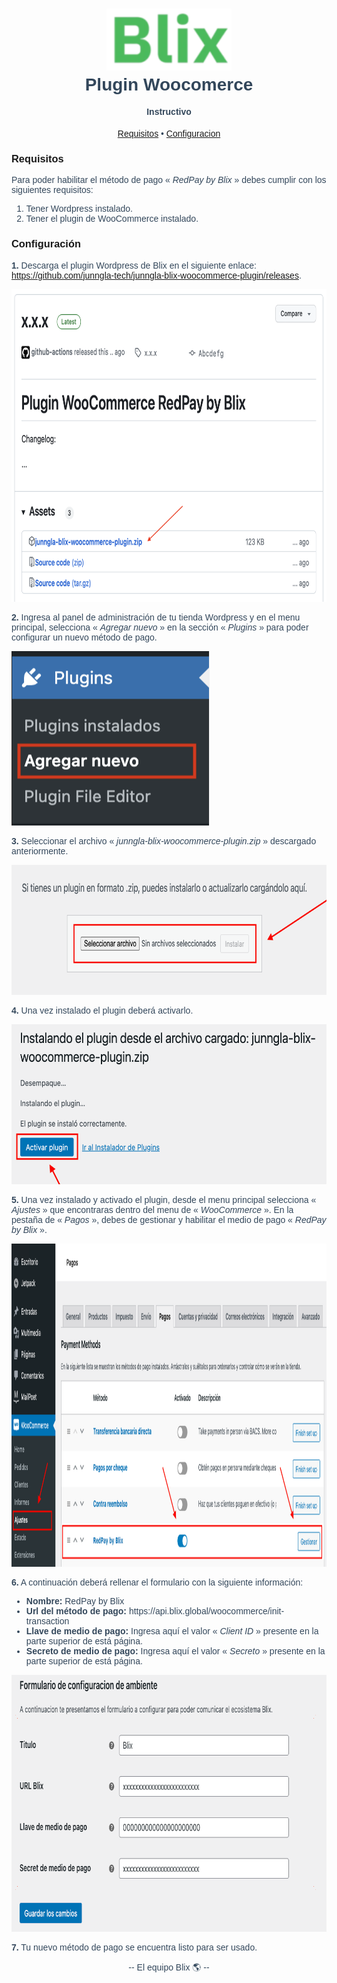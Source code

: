 
<style>
body {
  margin: auto;
  padding: 50px;
  font-family: 'Arial', sans-serif; 
  color: #33475b;    
}

/* Centered Image Code */

img #footer{
  display: block;
  margin: auto;
}
</style>
<h1 align="center">
  <br>
  <img src="blix_logo.png" alt="Blix" width="200">
  <br>
  Plugin Woocomerce
  <br>
</h1>

<h4 align="center">Instructivo</h4>

<p align="center">
  <a href="#Requisitos">Requisitos</a> •
  <a href="#Configuracion">Configuracion</a>
</p>

<a name="Requisitos"><h3>Requisitos</h3></a>

<p>Para poder habilitar el método de pago &laquo; <i>RedPay by Blix</i> &raquo; debes cumplir con los siguientes requisitos:</p>
      <ol>
        <li>Tener Wordpress instalado.</li>
        <li>Tener el plugin de WooCommerce instalado.</li>
      </ol>

<a name="Configuracion"><h3>Configuración</h3></a>

<p><strong>1.</strong> Descarga el plugin Wordpress de Blix en el siguiente enlace: 
<br>
<a href="https://github.com/junngla-tech/junngla-blix-woocommerce-plugin/releases" target="_blank" rel="noopener">https://github.com/junngla-tech/junngla-blix-woocommerce-plugin/releases</a>.</p>
      <div>
        <img src="./screenshot/wordpress-step-1.png" width="760px" height="500px" alt="XXX">
      </div>

<p><strong>2.</strong> Ingresa al panel de administración de tu tienda Wordpress y en el menu principal, selecciona &laquo; <i>Agregar nuevo</i> &raquo; en la sección  &laquo; <i>Plugins</i> &raquo; para poder configurar un nuevo método de pago.</p>
      <div>
        <img src="./screenshot/wordpress-step-2.png" width="317px" height="279px" alt="XXX">
      </div>

<p><strong>3.</strong> Seleccionar el archivo &laquo; <i>junngla-blix-woocommerce-plugin.zip</i> &raquo; descargado anteriormente.</p>
      <div>
        <img src="./screenshot/wordpress-step-3.png" width="736px" height="208px" alt="XXX">
      </div>

<p><strong>4.</strong> Una vez instalado el plugin deberá activarlo.</p>

<div>
        <img src="./screenshot/wordpress-step-4.png" width="618px" height="256px" alt="XXX">
      </div>

<p><strong>5.</strong> Una vez instalado y activado el plugin, desde el menu principal selecciona &laquo; <i>Ajustes</i> &raquo; que encontraras dentro del menu de &laquo; <i>WooCommerce</i> &raquo;. En la pestaña de &laquo; <i>Pagos</i> &raquo;, debes de gestionar y habilitar el medio de pago &laquo; <i>RedPay by Blix</i> &raquo;.</p>
      <div>
        <img src="./screenshot/wordpress-step-5.png" width="1140px" height="517px" alt="XXX">
      </div>

<p><strong>6.</strong> A continuación deberá rellenar el formulario con la siguiente información:</p>
      <ul>
        <li><strong>Nombre:</strong> RedPay by Blix</li>
        <li><strong>Url del método de pago:</strong> https://api.blix.global/woocommerce/init-transaction</li>
        <li><strong>Llave de medio de pago:</strong> Ingresa aquí el valor &laquo; <i>Client ID</i> &raquo; presente en la parte superior de está página.</li>
        <li><strong>Secreto de medio de pago:</strong> Ingresa aquí el valor &laquo; <i>Secreto</i> &raquo; presente en la parte superior de está página.</li>
      </ul>
      <div>
        <img src="./screenshot/wordpress-step-6.png" width="812px" height="411px" alt="XXX">
      </div>

<p><strong>7.</strong> Tu nuevo método de pago se encuentra listo para ser usado.</p>

<p align="center">-- El equipo Blix 🌎 --</p>
